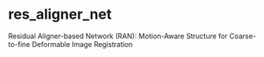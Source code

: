 # res_aligner_net
Residual Aligner-based Network (RAN): Motion-Aware Structure for Coarse-to-fine Deformable Image Registration
